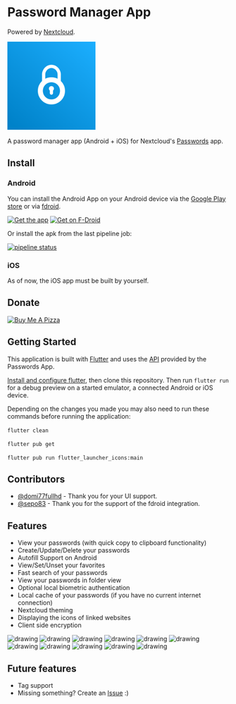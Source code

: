 # Password Manager App
Powered by [Nextcloud](https://nextcloud.com/).

<img src="assets/launcher/icon.png" alt="drawing" width="200"/>

A password manager app (Android + iOS) for Nextcloud's [Passwords](https://apps.nextcloud.com/apps/passwords) app.

## Install 

### Android
You can install the Android App on your Android device via the [Google Play store](https://play.google.com/store/apps/details?id=de.jbservices.nc_passwords_app) or via [fdroid](https://f-droid.org/de/packages/de.jbservices.nc_passwords_app/).

[<img src="https://play.google.com/intl/en_us/badges/images/generic/en-play-badge.png"
     alt="Get the app"
     height="70">](https://play.google.com/store/apps/details?id=de.jbservices.nc_passwords_app)
[<img src="https://fdroid.gitlab.io/artwork/badge/get-it-on.png"
     alt="Get on F-Droid"
     height="70">](https://f-droid.org/de/packages/de.jbservices.nc_passwords_app/)

Or install the apk from the last pipeline job:

[![pipeline status](https://gitlab.com/joleaf/nc-passwords-app/badges/main/pipeline.svg)](https://gitlab.com/joleaf/nc-passwords-app/-/commits/main)

### iOS
As of now, the iOS app must be built by yourself.

## Donate
<a href="https://www.buymeacoffee.com/joleaf" target="_blank"><img src="https://cdn.buymeacoffee.com/buttons/default-blue.png" alt="Buy Me A Pizza" height="41" width="174"></a>

## Getting Started

This application is built with [Flutter](https://flutter.dev/) and uses the [API](https://git.mdns.eu/nextcloud/passwords/wikis/developers/index) provided by the Passwords App.

[Install and configure flutter](https://flutter.dev/docs/get-started/install), then clone this repository. Then run ```flutter run``` for a debug preview on a started emulator, a connected Android or iOS device.

Depending on the changes you made you may also need to run these commands before running the application:

```flutter clean```

```flutter pub get```

```flutter pub run flutter_launcher_icons:main```

## Contributors
- [@domi77fullhd](https://gitlab.com/domi77fullhd) - Thank you for your UI support.
- [@sepo83](https://gitlab.com/sepo83) - Thank you for the support of the fdroid integration.

## Features
- View your passwords (with quick copy to clipboard functionality)
- Create/Update/Delete your passwords
- Autofill Support on Android
- View/Set/Unset your favorites
- Fast search of your passwords
- View your passwords in folder view
- Optional local biometric authentication
- Local cache of your passwords (if you have no current internet connection)
- Nextcloud theming
- Displaying the icons of linked websites
- Client side encryption

<img src="screenshots/1.jpg" alt="drawing" width="215"/>
<img src="screenshots/2.jpg" alt="drawing" width="215"/>
<img src="screenshots/3.jpg" alt="drawing" width="215"/>
<img src="screenshots/4.jpg" alt="drawing" width="215"/>
<img src="screenshots/5.jpg" alt="drawing" width="215"/>
<img src="screenshots/6.jpg" alt="drawing" width="215"/>
<img src="screenshots/7.jpg" alt="drawing" width="215"/>
<img src="screenshots/8.jpg" alt="drawing" width="215"/>
<img src="screenshots/9.jpg" alt="drawing" width="215"/>
<img src="screenshots/10.jpg" alt="drawing" width="215"/>
<img src="screenshots/11.jpg" alt="drawing" width="215"/>

## Future features
- Tag support
- Missing something? Create an [Issue](https://gitlab.com/joleaf/nc-passwords-app/-/issues/new) :)
